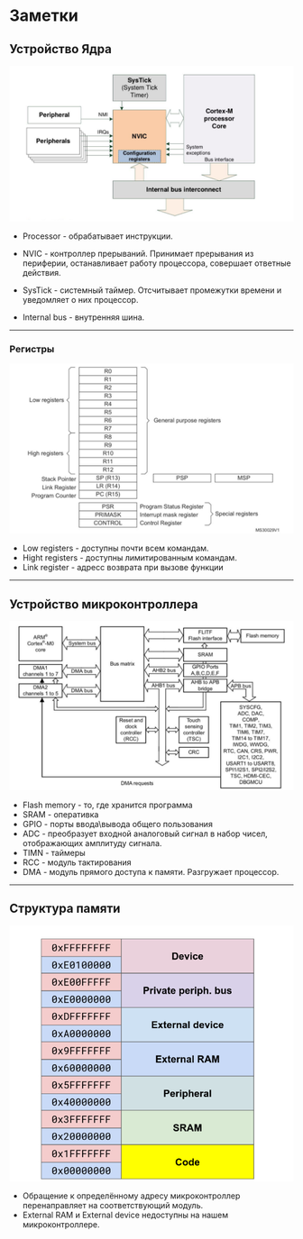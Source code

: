 # Заметки

## Устройство Ядра

![core](./images/core.png)

- Processor - обрабатывает инструкции.

- NVIC - контроллер прерываний. Принимает прерывания из периферии, останавливает работу процессора, совершает ответные действия.

- SysTick - системный таймер. Отсчитывает промежутки времени и уведомляет о них процессор.
- Internal bus - внутренняя шина.

--------------------------------

### Регистры

![core](./images/registers.png)

- Low registers - доступны почти всем командам.
- Hight registers - доступны лимитированным командам. 
- Link register - адресс возврата при вызове функции

--------------------------------

## Устройство микроконтроллера

![core](./images/mk.png)

- Flash memory - то, где хранится программа
- SRAM - оперативка
- GPIO - порты ввода\вывода общего пользования
- ADC - преобразует входной аналоговый сигнал в набор чисел, отображающих амплитуду сигнала.
- TIMN - таймеры
- RCC - модуль тактирования
- DMA - модуль прямого доступа к памяти. Разгружает процессор.

--------------------------------

## Структура памяти

![core](./images/memory1.png)

- Обращение к определённому адресу микроконтроллер перенаправляет на соответствующий модуль.
- External RAM и External device недоступны на нашем микроконтроллере.


